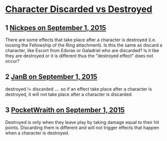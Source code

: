 # [Character Discarded vs Destroyed](https://community.fantasyflightgames.com/topic/186836-character-discarded-vs-destroyed/)

## 1 [Nickpes on September 1, 2015](https://community.fantasyflightgames.com/topic/186836-character-discarded-vs-destroyed/?do=findComment&comment=1766905)

There are some effects that take place after a character is destroyed (i.e. loosing the Fellowship of the Ring attachment). Is this the same as discard a character, like Escort from Edoras or Galadriel who are discarded? Is it like they are destroyed or it is different thus the "destroyed effect" does not occur? 

## 2 [JanB on September 1, 2015](https://community.fantasyflightgames.com/topic/186836-character-discarded-vs-destroyed/?do=findComment&comment=1766919)

destroyed != discarded .... so if an effect take place after a character is destroyed, it will not take place after a character is discarded.

## 3 [PocketWraith on September 1, 2015](https://community.fantasyflightgames.com/topic/186836-character-discarded-vs-destroyed/?do=findComment&comment=1767174)

Destroyed is only when they leave play by taking damage equal to their hit points. Discarding them is different and will not trigger effects that happen when a character is destroyed.

